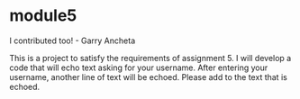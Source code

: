 # module5

I contributed too! - Garry Ancheta

This is a project to satisfy the requirements of assignment 5. I will develop a code that will echo text asking for your username. After entering your username, another line of text will be echoed. Please add to the text that is echoed. 
